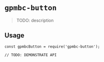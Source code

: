 # `gpmbc-button`

> TODO: description

## Usage

```
const gpmbcButton = require('gpmbc-button');

// TODO: DEMONSTRATE API
```
